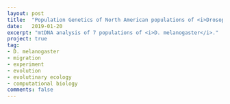 ```yaml
---
layout: post
title:  "Population Genetics of North American populations of <i>Drosophila melanogaster</i> using mtDNA" 
date:   2019-01-20
excerpt: "mtDNA analysis of 7 populations of <i>D. melanogaster</i>."
project: true
tag:
- D. melanogaster 
- migration
- experiment
- evolution
- evolutinary ecology
- computational biology
comments: false
---
```




